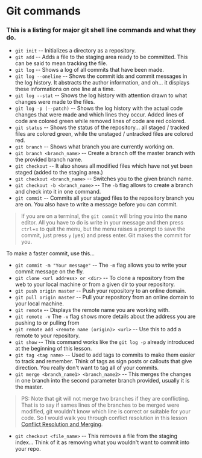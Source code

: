 # Git commands

### This is a listing for major git shell line commands and what they do.

- ```git init``` -- Initializes a directory as a repository.
- ```git add``` -- Adds a file to the staging area ready to be committed. This can be said to mean tracking the file.
- ```git log``` -- Shows a log of all commits that have been made.
- ```git log --oneline``` -- Shows the commit ids and commit messages in the log history. It abstracts the author information, and oh... it displays these informations on one line at a time.
- ```git log --stat``` -- Shows the log history with attention drawn to what changes were made to the files.
- ```git log -p (--patch)``` -- Shows the log history with the actual code changes that were made and which lines they occur. Added lines of code are colored green while removed lines of code are red colored.
- ```git status``` -- Shows the status of the repository... all staged / tracked files are colored green, while the unstaged / untracked files are colored red.
- ```git branch``` -- Shows what branch you are currently working on.
- ```git branch <branch_name>``` -- Create a branch off the master branch with the provided branch name.
- ```git checkout``` -- It also shows all modified files which have not yet been staged (added to the staging area.)
- ```git checkout <branch_name>``` -- Switches you to the given branch name.
- ```git checkout -b <branch_name>``` -- The `-b` flag allows to create a branch and check into it in one command.
- ```git commit``` -- Commits all your staged files to the repository branch you are on. You also have to write a message before you can commit.
> If you are on a terminal, the ```git commit``` will bring you into the **nano** editor. All you have to do is write in your message and then press `ctrl`+`x` to quit the menu, but the menu raises a prompt to save the commit, just press `y` (yes) and press enter. Git makes the commit for you.

To make a faster commit, use this...
- ```git commit -m "Your message"``` -- The `-m` flag allows you to write your commit message on the fly.
- ```git clone <url address> or <dir>``` -- To clone a repository from the web to your local machine or from a given dir to your repository.
- ```git push origin master``` -- Push your repository to an online domain.
- ```git pull origin master``` -- Pull your repository from an online domain to your local machine.
- ```git remote``` -- Displays the remote name you are working with.
- ```git remote -v``` The `-v` flag shows more details about the address you are pushing to or pulling from
- ```git remote add <remote name (origin)> <url>``` -- Use this to add a remote to your repository.
- ```git show``` -- This command works like the ```git log -p``` already introduced at the beginning of this lesson.
- ```git tag <tag name>``` -- Used to add tags to commits to make them easier to track and remember. Think of tags as sign posts or callouts that give direction. You really don't want to tag all of your commits.
- ```git merge <branch_name1> <branch_name2>``` -- This merges the changes in one branch into the second parameter branch provided, usually it is the master.
> PS: Note that git will not merge two branches if they are conflicting. That is to say if sames lines of the branches to be merged were modified, git wouldn't know which line is correct or suitable for your code. So I would walk you through conflict resolution in this lesson [Conflict Resolution and Merging](https://github.com/phavor/Learn-Git/blob/master/lesson5.md). 

- ```git checkout <file_name>``` -- This removes a file from the staging index... Think of it as removing what you wouldn't want to commit into your repo.




